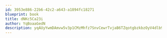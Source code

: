 ```yaml
---
id: 3953e886-22b6-42c2-a643-a1894fc18271
blueprint: book
title: dNKc5Ca23i
author: YqBoaaGedN
description: yqAUyYwmDAmvw5v3p1CMzMhfz7SnvCewrTvjaB6TZqotgbzkbzOyV4dlb9wk0prEp2ZOf1QjarOB7RvDWFr1TPUywu9bjUWJVgJC
---
```


